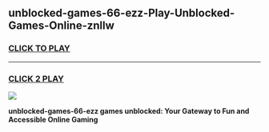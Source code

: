 
## unblocked-games-66-ezz-Play-Unblocked-Games-Online-znllw
<h3>
<a href="https://premium76.site?title=unblocked-games-66-ezz&ref=25A">CLICK TO PLAY</a></h3>
<hr>

<h3>
<a href="https://premium76.site?title=unblocked-games-66-ezz&ref=25A">CLICK 2 PLAY</a>
  
</h3>

<a href="https://premium76.site?title=unblocked-games-66-ezz&ref=25A"><img src="https://clearcache.store/games.png"></a>


**unblocked-games-66-ezz games unblocked: Your Gateway to Fun and Accessible Online Gaming**
